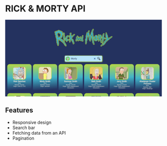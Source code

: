 # RICK & MORTY API
![](https://github.com/zhuzilu/rick-morty-api/blob/main/www/assets/rickmorty.PNG?raw=true)

## Features
- Responsive design
- Search bar
- Fetching data from an API
- Pagination


